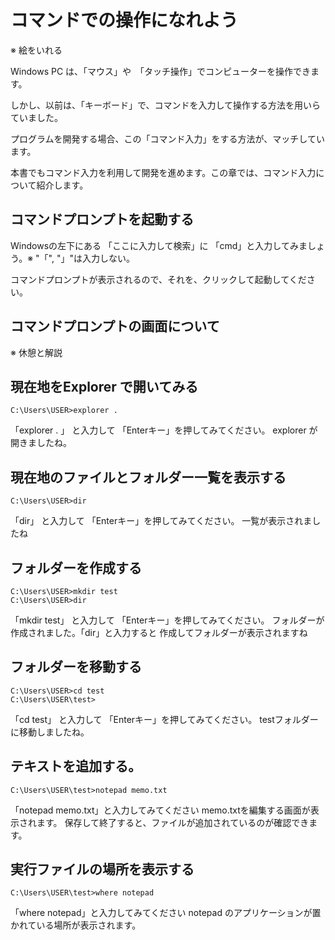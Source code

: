 # コマンドでの操作になれよう
※ 絵をいれる

Windows PC は、「マウス」や　「タッチ操作」でコンピューターを操作できます。

しかし、以前は、「キーボード」で、コマンドを入力して操作する方法を用いらていました。

プログラムを開発する場合、この「コマンド入力」をする方法が、マッチしています。

本書でもコマンド入力を利用して開発を進めます。この章では、コマンド入力について紹介します。


## コマンドプロンプトを起動する
Windowsの左下にある 「ここに入力して検索」に 「cmd」と入力してみましょう。※ "「", "」"は入力しない。

コマンドプロンプトが表示されるので、それを、クリックして起動してください。


## コマンドプロンプトの画面について
※ 休憩と解説


## 現在地をExplorer で開いてみる
```
C:\Users\USER>explorer .
```
「explorer . 」 と入力して 「Enterキー」を押してみてください。
explorer が開きましたね。


## 現在地のファイルとフォルダー一覧を表示する
```
C:\Users\USER>dir
```
「dir」 と入力して 「Enterキー」を押してみてください。
一覧が表示されましたね

## フォルダーを作成する
```
C:\Users\USER>mkdir test
C:\Users\USER>dir
```
「mkdir test」 と入力して 「Enterキー」を押してみてください。
フォルダーが作成されました。「dir」と入力すると 作成してフォルダーが表示されますね

## フォルダーを移動する
```
C:\Users\USER>cd test
C:\Users\USER\test>
```
「cd test」 と入力して 「Enterキー」を押してみてください。
testフォルダーに移動しましたね。


## テキストを追加する。
```
C:\Users\USER\test>notepad memo.txt
```
「notepad memo.txt」と入力してみてください
memo.txtを編集する画面が表示されます。
保存して終了すると、ファイルが追加されているのが確認できます。

## 実行ファイルの場所を表示する
```
C:\Users\USER\test>where notepad
```
「where notepad」と入力してみてください
notepad のアプリケーションが置かれている場所が表示されます。
